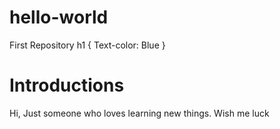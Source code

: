 # hello-world
First Repository
<Styles>
  h1 {
   Text-color: Blue
  }
<h1> Introductions </h1>
<p> Hi, Just someone who loves learning new things. Wish me luck </p>

